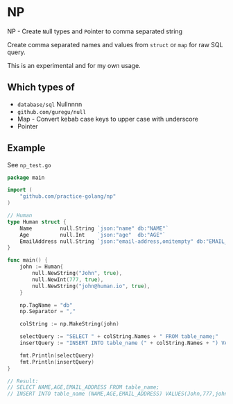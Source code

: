 # NP

NP - Create `N`ull types and `P`ointer to comma separated string

Create comma separated names and values from `struct` or `map` for raw SQL query.

This is an experimental and for my own usage.

## Which types of
* `database/sql` Nullnnnn
* `github.com/guregu/null`
* Map - Convert kebab case keys to upper case with underscore
* Pointer

## Example

See `np_test.go`

```go
package main

import (
	"github.com/practice-golang/np"
)

// Human
type Human struct {
	Name         null.String `json:"name" db:"NAME"`
	Age          null.Int    `json:"age"  db:"AGE"`
	EmailAddress null.String `json:"email-address,omitempty" db:"EMAIL_ADDRESS"`
}

func main() {
	john := Human{
		null.NewString("John", true),
		null.NewInt(777, true),
		null.NewString("john@human.io", true),
	}

	np.TagName = "db"
	np.Separator = ","

	colString := np.MakeString(john)

	selectQuery := "SELECT " + colString.Names + " FROM table_name;"
	insertQuery := "INSERT INTO table_name (" + colString.Names + ") VALUES(" + colString.Values + ");"

	fmt.Println(selectQuery)
	fmt.Println(insertQuery)
}

// Result:
// SELECT NAME,AGE,EMAIL_ADDRESS FROM table_name;
// INSERT INTO table_name (NAME,AGE,EMAIL_ADDRESS) VALUES(John,777,john@human.io)
```
